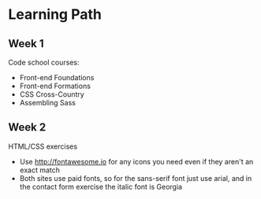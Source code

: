 # Learning Path

## Week 1

Code school courses:
- Front-end Foundations
- Front-end Formations
- CSS Cross-Country
- Assembling Sass

## Week 2

HTML/CSS exercises

- Use http://fontawesome.io for any icons you need even if they aren't an exact match
- Both sites use paid fonts, so for the sans-serif font just use arial, and in the contact form exercise the italic font is Georgia